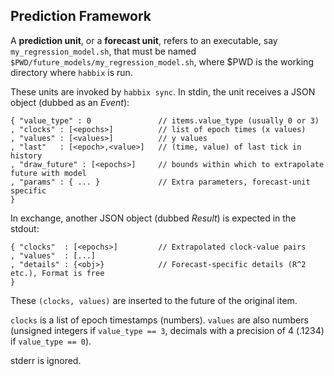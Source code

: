 ## Prediction Framework

A **prediction unit**, or a **forecast unit**, refers to an executable, say
`my_regression_model.sh`, that must be named
`$PWD/future_models/my_regression_model.sh`, where $PWD is the working directory
where `habbix` is run.

These units are invoked by `habbix sync`. In stdin, the unit receives a JSON
object (dubbed as an *Event*):

    { "value_type" : 0               // items.value_type (usually 0 or 3)
    , "clocks" : [<epochs>]          // list of epoch times (x values)
    , "values" : [<values>]          // y values
    , "last"   : [<epoch>,<value>]   // (time, value) of last tick in history
    , "draw_future" : [<epochs>]     // bounds within which to extrapolate future with model
    , "params" : { ... }             // Extra parameters, forecast-unit specific
    }

In exchange, another JSON object (dubbed *Result*) is expected in the stdout:

    { "clocks"  : [<epochs>]         // Extrapolated clock-value pairs
    , "values"  : [...]
    , "details" : {<obj>}            // Forecast-specific details (R^2 etc.), Format is free
    }

These `(clocks, values)` are inserted to the future of the original item.

`clocks` is a list of epoch timestamps (numbers). `values` are also numbers
(unsigned integers if `value_type == 3`, decimals with a precision of 4
(.1234) if `value_type == 0`).

stderr is ignored.

